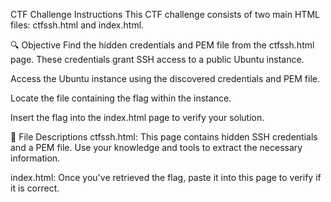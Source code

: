 CTF Challenge Instructions
This CTF challenge consists of two main HTML files: ctfssh.html and index.html.

🔍 Objective
Find the hidden credentials and PEM file from the ctfssh.html page. These credentials grant SSH access to a public Ubuntu instance.

Access the Ubuntu instance using the discovered credentials and PEM file.

Locate the file containing the flag within the instance.

Insert the flag into the index.html page to verify your solution.

📄 File Descriptions
ctfssh.html: This page contains hidden SSH credentials and a PEM file. Use your knowledge and tools to extract the necessary information.

index.html: Once you've retrieved the flag, paste it into this page to verify if it is correct.
